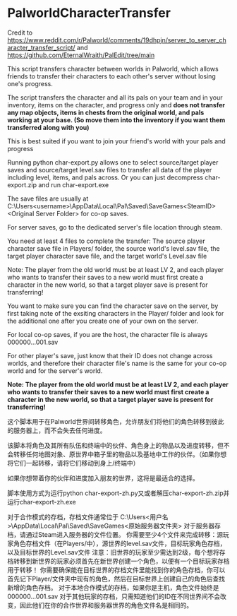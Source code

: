 # PalworldCharacterTransfer
Credit to https://www.reddit.com/r/Palworld/comments/19dhpjn/server_to_server_character_transfer_script/ and https://github.com/EternalWraith/PalEdit/tree/main

This script transfers character between worlds in Palworld, which allows friends to transfer their characters to each other's server without losing one's progress.

The script transfers the character and all its pals on your team and in your inventory, items on the character, and progress only and **does not transfer any map objects, items in chests from the original world, and pals working at your base. (So move them into the inventory if you want them transferred along with you)**


This is best suited if you want to join your friend's world with your pals and progress

Running python char-export.py allows one to select source/target player saves and source/target level.sav files to transfer all data of the player including level, items, and pals across.
Or you can just decompress char-export.zip and run char-export.exe

The save files are usually at
C:\Users\<username>\AppData\Local\Pal\Saved\SaveGames\<SteamID>\<Original Server Folder>
for co-op saves.

For server saves, go to the dedicated server's file location through steam.

You need at least 4 files to complete the transfer: The source player character save file in Players/ folder, the source world's level.sav file, the target player character save file, and the target world's Level.sav file

Note: The player from the old world must be at least LV 2, and each player who wants to transfer their saves to a new world must first create a character in the new world, so that a target player save is present for transferring!

You want to make sure you can find the character save on the server, by first taking note of the exsiting characters in the Player/ folder and look for the additional one after you create one of your own on the server.

For local co-op saves, if you are the host, the character file is always 000000...001.sav

For other player's save, just know that their ID does not change across worlds, and therefore their character file's name is the same for your co-op world and for the server's world.

**Note: The player from the old world must be at least LV 2, and each player who wants to transfer their saves to a new world must first create a character in the new world, so that a target player save is present for transferring!**

这个脚本用于在Palworld世界间转移角色，允许朋友们将他们的角色转移到彼此的服务器上，而不会失去任何进度。

该脚本将角色及其所有队伍和终端中的伙伴、角色身上的物品以及进度转移，但不会转移任何地图对象、原世界中箱子里的物品以及基地中工作的伙伴。（如果你想将它们一起转移，请将它们移动到身上/终端中）

如果你想带着你的伙伴和进度加入朋友的世界，这将是最适合的选择。

脚本使用方式为运行python char-export-zh.py又或者解压char-export-zh.zip并运行char-export-zh.exe

对于合作模式的存档，存档文件通常位于
C:\Users<用户名>\AppData\Local\Pal\Saved\SaveGames<SteamID><原始服务器文件夹>
对于服务器存档，请通过Steam进入服务器的文件位置。
你需要至少4个文件来完成转移：源玩家角色存档文件（在Players/中），源世界的level.sav文件，目标玩家角色存档，以及目标世界的Level.sav文件
注意：旧世界的玩家至少需达到2级，每个想将存档转移到新世界的玩家必须首先在新世界创建一个角色，以便有一个目标玩家存档用于转移！
你需要确保能在目标世界的存档文件里能找到你的角色存档，你可以首先记下Player/文件夹中现有的角色，然后在目标世界上创建自己的角色后查找新增的角色存档。
对于本地合作模式的存档，如果你是主机，角色文件始终是000000...001.sav
对于其他玩家的存档，只需知道他们的ID在不同世界间不会改变，因此他们在你的合作世界和服务器世界的角色文件名是相同的。